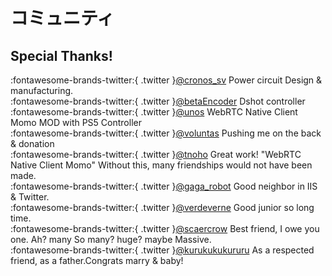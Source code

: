 # コミュニティ

## Special Thanks!

:fontawesome-brands-twitter:{ .twitter }[@cronos_sv](https://twitter.com/cronos_sv) Power circuit Design  & manufacturing.  
:fontawesome-brands-twitter:{ .twitter }[@betaEncoder](https://twitter.com/betaEncoder) Dshot controller  
:fontawesome-brands-twitter:{ .twitter }[@unos](https://twitter.com/unos) WebRTC Native Client Momo MOD with PS5 Controller  
:fontawesome-brands-twitter:{ .twitter }[@voluntas](https://twitter.com/https://twitter.com/voluntas) Pushing me on the back & donation  
:fontawesome-brands-twitter:{ .twitter }[@tnoho](https://twitter.com/tnoho) Great work! "WebRTC Native Client Momo" Without this, many friendships would not have been made.  
:fontawesome-brands-twitter:{ .twitter }[@gaga_robot](https://twitter.com/gaga_robot) Good neighbor in IIS & Twitter.  
:fontawesome-brands-twitter:{ .twitter }[@verdeverne](https://twitter.com/verdeverne) Good junior so long time.  
:fontawesome-brands-twitter:{ .twitter }[@scaercrow](https://twitter.com/scaercrow) Best friend, I owe you one. Ah? many So many? huge? maybe Massive.  
:fontawesome-brands-twitter:{ .twitter }[@kurukukukururu](https://twitter.com/kurukukukururu) As a respected friend, as a father.Congrats marry & baby!  